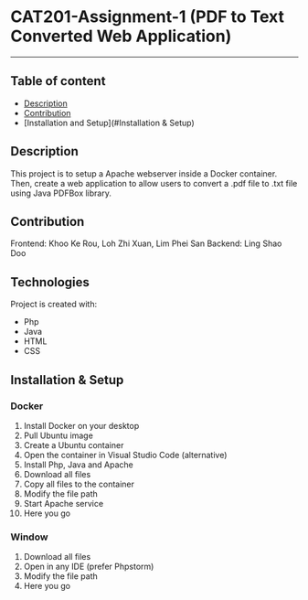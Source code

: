 # CAT201-Assignment-1 (PDF to Text Converted Web Application)

----

## Table of content
* [Description](#Description)
* [Contribution](#Contribution)
* [Installation and Setup](#Installation & Setup)

## Description
This project is to setup a Apache webserver inside a Docker container. Then, create a web application 
to allow users to convert a .pdf file to .txt file using Java PDFBox library. 

## Contribution
Frontend: Khoo Ke Rou, Loh Zhi Xuan, Lim Phei San
Backend: Ling Shao Doo

## Technologies
Project is created with:
* Php
* Java
* HTML
* CSS

## Installation & Setup
### Docker
1. Install Docker on your desktop
2. Pull Ubuntu image
3. Create a Ubuntu container
4. Open the container in Visual Studio Code (alternative)
5. Install Php, Java and Apache
6. Download all files
7. Copy all files to the container
8. Modify the file path
9. Start Apache service
10. Here you go

### Window
1. Download all files
2. Open in any IDE (prefer Phpstorm)
3. Modify the file path
4. Here you go
